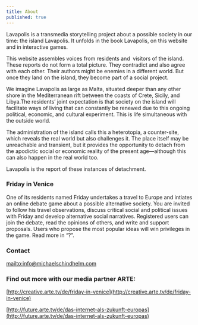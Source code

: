 ```yaml
---
title: About
published: true
---
```


Lavapolis is a transmedia storytelling project about a possible society in our time: the island Lavapolis. It unfolds in the book Lavapolis, on this website and in interactive games.

This website assembles voices from residents and  visitors of the island. These reports do not form a total picture. They contradict and also agree with each other. Their authors might be enemies in a different world. But once they land on the island, they become part of a social project. 

We imagine Lavapolis as large as Malta, situated deeper than any other shore in the Mediterranean rift between the coasts of Crete, Sicily, and Libya.The residents’ joint expectation is that society on the island will facilitate ways of living that can constantly be renewed due to this ongoing political, economic, and cultural experiment. This is life simultaneous with the outside world. 

The administration of the island calls this a heterotopia, a counter-site, which reveals the real world but also challenges it. The place itself may be unreachable and transient, but it provides the opportunity to detach from the apodictic social or economic reality of the present age—although this can also happen in the real world too. 

Lavapolis is the report of these instances of detachment.

### Friday in Venice
One of its residents named Friday undertakes a travel to Europe and intiates an online debate game about a possible alternative society. You are invited to follow his travel observations, discuss critical social and political issues with Friday and develop alternative social narratives. Registered users can join the debate, read the opinions of others, and write and support proposals. Users who propose the most popular ideas will win privileges in the game. Read more in “?”.

### Contact
[mailto:info@michaelschindhelm.com](info@michaelschindhelm.com)

### Find out more with our media partner ARTE: 

[http://creative.arte.tv/de/friday-in-venice](http://creative.arte.tv/de/friday-in-venice)

[http://future.arte.tv/de/das-internet-als-zukunft-europas](http://future.arte.tv/de/das-internet-als-zukunft-europas)
